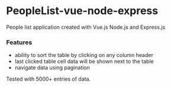 # PeopleList-vue-node-express
People list application created with Vue.js Node.js and Express.js

### Features
* ability to sort the table by clicking on any column header
* last clicked table cell data will be shown next to the table
* navigate data using pagination

Tested with 5000+ entries of data.
